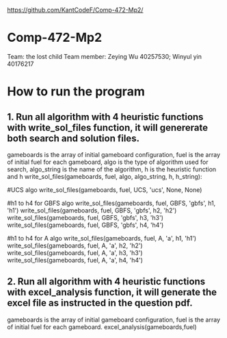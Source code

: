 https://github.com/KantCodeF/Comp-472-Mp2/
# Comp-472-Mp2
Team: the lost child
Team member: Zeying Wu 40257530; Winyul yin 40176217

# How to run the program
## 1. Run all algorithm with 4 heuristic functions with write_sol_files function, it will genererate both search and solution files.

gameboards is the array of initial gameboard configuration, fuel is the array of initial fuel for each gameboard, algo is the type of algorithm used for search, algo_string is the name of the algorithm, h is the heuristic function and h
write_sol_files(gameboards, fuel, algo, algo_string, h, h_string):

#UCS algo
write_sol_files(gameboards, fuel, UCS, 'ucs', None, None)

#h1 to h4 for GBFS algo
write_sol_files(gameboards, fuel, GBFS, 'gbfs', h1, 'h1')
write_sol_files(gameboards, fuel, GBFS, 'gbfs', h2, 'h2')
write_sol_files(gameboards, fuel, GBFS, 'gbfs', h3, 'h3')
write_sol_files(gameboards, fuel, GBFS, 'gbfs', h4, 'h4')

#h1 to h4 for A algo
write_sol_files(gameboards, fuel, A, 'a', h1, 'h1')
write_sol_files(gameboards, fuel, A, 'a', h2, 'h2')
write_sol_files(gameboards, fuel, A, 'a', h3, 'h3')
write_sol_files(gameboards, fuel, A, 'a', h4, 'h4')

## 2. Run all algorithm with 4 heuristic functions with excel_analysis function, it will generate the excel file as instructed in the question pdf.

gameboards is the array of initial gameboard configuration, fuel is the array of initial fuel for each gameboard.
excel_analysis(gameboards,fuel)

